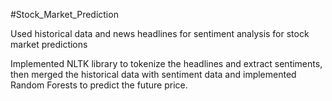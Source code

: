 #Stock_Market_Prediction

Used historical data and news headlines for sentiment analysis for stock market predictions

Implemented NLTK library to tokenize the headlines and extract sentiments, then merged the historical data with sentiment data and implemented Random Forests to predict the future price.
